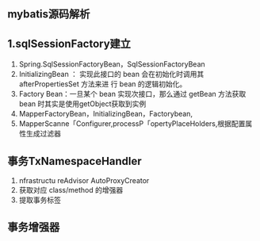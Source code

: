 ## mybatis源码解析

## 1.sqlSessionFactory建立
1.  Spring.SqlSessionFactoryBean，SqISessionFactoryBean
2.  InitializingBean ： 实现此接口的 bean 会在初始化时调用其 afterPropertiesSet 方法来进 行 bean 的逻辑初始化。
3.  Factory Bean：一旦某个 bean 实现次接口，那么通过 getBean 方法获取 bean 时其实是使用getObject获取到实例
4.  MapperFactoryBean，InitializingBean，Factorybean,
5.  MapperScanne「Configurer,processP「opertyPlaceHolders,根据配置属性生成过滤器



## 事务TxNamespaceHandler
1.  nfrastructu reAdvisor AutoProxyCreator
2.  获取对应 class/method 的增强器
3.  提取事务标签

## 事务增强器
